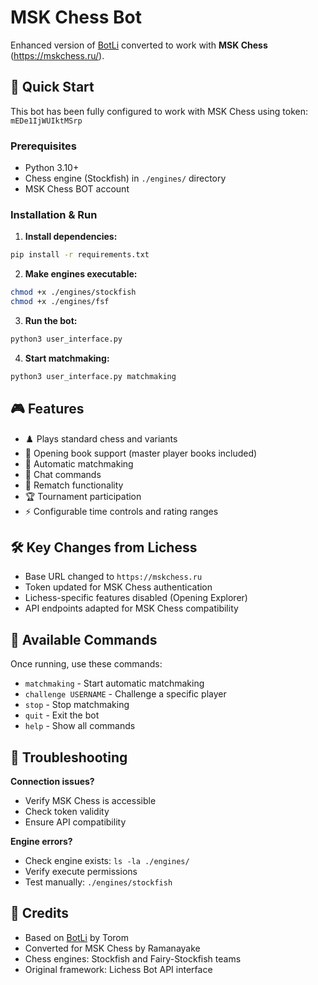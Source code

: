 # MSK Chess Bot

Enhanced version of [BotLi](https://github.com/Torom/BotLi) converted to work with **MSK Chess** (https://mskchess.ru/).

## 🎯 Quick Start

This bot has been fully configured to work with MSK Chess using token: `mEDe1IjWUIktMSrp`

### Prerequisites
- Python 3.10+
- Chess engine (Stockfish) in `./engines/` directory
- MSK Chess BOT account

### Installation & Run

1. **Install dependencies:**
```bash
pip install -r requirements.txt
```

2. **Make engines executable:**
```bash
chmod +x ./engines/stockfish
chmod +x ./engines/fsf
```

3. **Run the bot:**
```bash
python3 user_interface.py
```

4. **Start matchmaking:**
```bash
python3 user_interface.py matchmaking
```

## 🎮 Features

- ♟️ Plays standard chess and variants
- 📖 Opening book support (master player books included)
- 🤖 Automatic matchmaking
- 💬 Chat commands
- 🔄 Rematch functionality
- 🏆 Tournament participation
- ⚡ Configurable time controls and rating ranges

## 🛠️ Key Changes from Lichess

- Base URL changed to `https://mskchess.ru`
- Token updated for MSK Chess authentication
- Lichess-specific features disabled (Opening Explorer)
- API endpoints adapted for MSK Chess compatibility

## 📝 Available Commands

Once running, use these commands:
- `matchmaking` - Start automatic matchmaking
- `challenge USERNAME` - Challenge a specific player
- `stop` - Stop matchmaking
- `quit` - Exit the bot
- `help` - Show all commands

## 🔧 Troubleshooting

**Connection issues?**
- Verify MSK Chess is accessible
- Check token validity
- Ensure API compatibility

**Engine errors?**
- Check engine exists: `ls -la ./engines/`
- Verify execute permissions
- Test manually: `./engines/stockfish`


## 📄 Credits

- Based on [BotLi](https://github.com/Torom/BotLi) by Torom
- Converted for MSK Chess by Ramanayake
- Chess engines: Stockfish and Fairy-Stockfish teams
- Original framework: Lichess Bot API interface
